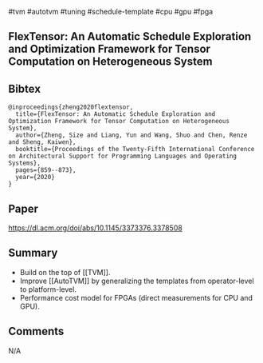 #tvm #autotvm #tuning #schedule-template #cpu #gpu #fpga

## FlexTensor: An Automatic Schedule Exploration and Optimization Framework for Tensor Computation on Heterogeneous System

## Bibtex
```
@inproceedings{zheng2020flextensor,
  title={FlexTensor: An Automatic Schedule Exploration and Optimization Framework for Tensor Computation on Heterogeneous System},
  author={Zheng, Size and Liang, Yun and Wang, Shuo and Chen, Renze and Sheng, Kaiwen},
  booktitle={Proceedings of the Twenty-Fifth International Conference on Architectural Support for Programming Languages and Operating Systems},
  pages={859--873},
  year={2020}
}
```

## Paper
https://dl.acm.org/doi/abs/10.1145/3373376.3378508

## Summary
- Build on the top of [[TVM]].
- Improve [[AutoTVM]] by generalizing the templates from operator-level to platform-level.
- Performance cost model for FPGAs (direct measurements for CPU and GPU).

## Comments
N/A
